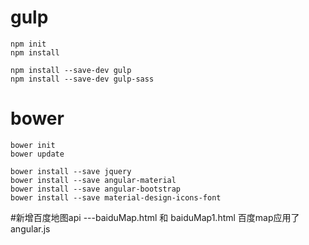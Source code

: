 
# gulp

```
npm init
npm install

npm install --save-dev gulp
npm install --save-dev gulp-sass

```

# bower

```
bower init
bower update

bower install --save jquery
bower install --save angular-material
bower install --save angular-bootstrap
bower install --save material-design-icons-font 

```


#新增百度地图api
---baiduMap.html 和 baiduMap1.html
 百度map应用了angular.js

